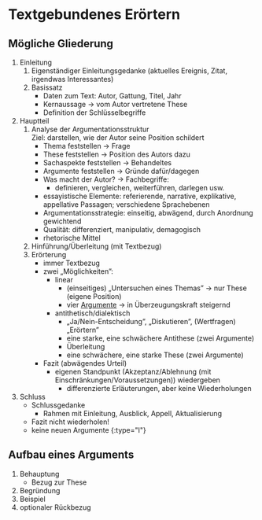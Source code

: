 # Textgebundenes Erörtern

## Mögliche Gliederung
1. Einleitung
   1. Eigenständiger Einleitungsgedanke (aktuelles Ereignis, Zitat, irgendwas Interessantes)
   2. Basissatz
      - Daten zum Text: Autor, Gattung, Titel, Jahr
	  - Kernaussage → vom Autor vertretene These
	  - Definition der Schlüsselbegriffe
2. Hauptteil
   1. Analyse der Argumentationsstruktur  
      Ziel: darstellen, wie der Autor seine Position schildert
      - Thema feststellen → Frage
	  - These feststellen → Position des Autors dazu
	  - Sachaspekte feststellen → Behandeltes
	  - Argumente feststellen → Gründe dafür/dagegen
	  - Was macht der Autor? → Fachbegriffe:
	    - definieren, vergleichen, weiterführen, darlegen usw.
      - essayistische Elemente: referierende, narrative, explikative, appellative Passagen; verschiedene Sprachebenen
	  - Argumentationsstrategie: einseitig, abwägend, durch Anordnung gewichtend
	  - Qualität: differenziert, manipulativ, demagogisch
	  - rhetorische Mittel
   2. Hinführung/Überleitung (mit Textbezug)
   3. Erörterung
      - immer Textbezug
	  - zwei „Möglichkeiten”:
	    - linear
		  - (einseitiges) „Untersuchen eines Themas” → nur These (eigene Position)
		  - vier [Argumente](#aufbau-eines-arguments) → in Überzeugungskraft steigernd
		- antithetisch/dialektisch
		  - „Ja/Nein-Entscheidung”, „Diskutieren”, (Wertfragen) „Erörtern”
		  - eine starke, eine schwächere Antithese (zwei Argumente)
		  - Überleitung
		  - eine schwächere, eine starke These (zwei Argumente)
	  - Fazit (abwägendes Urteil)
	    - eigenen Standpunkt (Akzeptanz/Ablehnung (mit Einschränkungen/Voraussetzungen)) wiedergeben
		  - differenzierte Erläuterungen, aber keine Wiederholungen
3. Schluss
   - Schlussgedanke
     - Rahmen mit Einleitung, Ausblick, Appell, Aktualisierung
   - Fazit nicht wiederholen!
   - keine neuen Argumente
{:type="I"}

## Aufbau eines Arguments
1. Behauptung
   - Bezug zur These
2. Begründung
3. Beispiel
4. optionaler Rückbezug